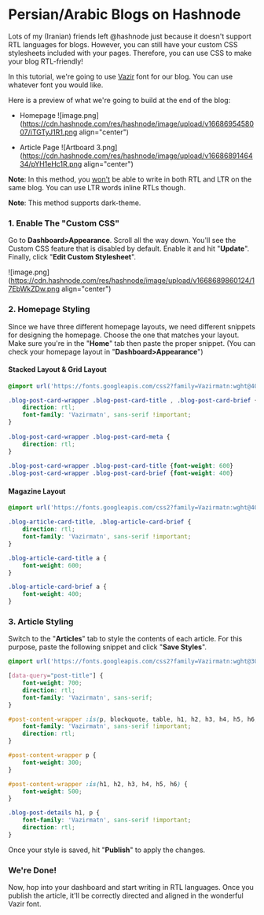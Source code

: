 # Persian/Arabic Blogs on Hashnode

Lots of my (Iranian) friends left @hashnode just because it doesn't support RTL languages for blogs. However, you can still have your custom CSS stylesheets included with your pages. Therefore, you can use CSS to make your blog RTL-friendly!

In this tutorial, we're going to use [Vazir](https://fonts.google.com/specimen/Vazirmatn) font for our blog. You can use whatever font you would like.

Here is a preview of what we're going to build at the end of the blog:

- Homepage
![image.png](https://cdn.hashnode.com/res/hashnode/image/upload/v1668695458007/iTGTyJ1R1.png align="center")

- Article Page
![Artboard 3.png](https://cdn.hashnode.com/res/hashnode/image/upload/v1668689146434/pYH1eHc1R.png align="center")

**Note**: In this method, you <u>won't</u> be able to write in both RTL and LTR on the same blog. You can use LTR words inline RTLs though.

**Note**: This method supports dark-theme.

### 1. Enable The "Custom CSS"
Go to **Dashboard>Appearance**. Scroll all the way down. You'll see the Custom CSS feature that is disabled by default. Enable it and hit "**Update**". Finally, click "**Edit Custom Stylesheet**".

![image.png](https://cdn.hashnode.com/res/hashnode/image/upload/v1668689860124/17EbWkZDw.png align="center")

### 2. Homepage Styling
Since we have three different homepage layouts, we need different snippets for designing the homepage. Choose the one that matches your layout. Make sure you're in the "**Home**" tab then paste the proper snippet. (You can check your homepage layout in "**Dashboard>Appearance**")

#### Stacked Layout & Grid Layout
```css
@import url('https://fonts.googleapis.com/css2?family=Vazirmatn:wght@400;600&display=swap');

.blog-post-card-wrapper .blog-post-card-title , .blog-post-card-brief {
    direction: rtl;
    font-family: 'Vazirmatn', sans-serif !important;
}
  
.blog-post-card-wrapper .blog-post-card-meta {
    direction: rtl;
}
  
.blog-post-card-wrapper .blog-post-card-title {font-weight: 600}
.blog-post-card-wrapper .blog-post-card-brief {font-weight: 400}
  ```

#### Magazine Layout
```css
@import url('https://fonts.googleapis.com/css2?family=Vazirmatn:wght@400;600&display=swap');

.blog-article-card-title, .blog-article-card-brief {
    direction: rtl;
    font-family: 'Vazirmatn', sans-serif !important;
}

.blog-article-card-title a {
    font-weight: 600;
}

.blog-article-card-brief a {
    font-weight: 400;
}
```

### 3. Article Styling
Switch to the "**Articles**" tab to style the contents of each article. For this purpose, paste the following snippet and click "**Save Styles**".

```css
@import url('https://fonts.googleapis.com/css2?family=Vazirmatn:wght@300;500;700&display=swap');

[data-query="post-title"] {
    font-weight: 700;
    direction: rtl;
    font-family: 'Vazirmatn', sans-serif;
}

#post-content-wrapper :is(p, blockquote, table, h1, h2, h3, h4, h5, h6, ul, a) {
    font-family: 'Vazirmatn', sans-serif !important;
    direction: rtl;
}

#post-content-wrapper p {
    font-weight: 300;
}

#post-content-wrapper :is(h1, h2, h3, h4, h5, h6) {
    font-weight: 500;
}

.blog-post-details h1, p {
    font-family: 'Vazirmatn', sans-serif !important;
    direction: rtl;
}
```
Once your style is saved, hit "**Publish**" to apply the changes.

### We're Done!
Now, hop into your dashboard and start writing in RTL languages. Once you publish the article, it'll be correctly directed and aligned in the wonderful Vazir font.